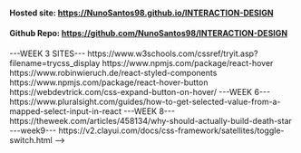 #### Hosted site: https://NunoSantos98.github.io/INTERACTION-DESIGN

#### Github Repo: https://github.com/NunoSantos98/INTERACTION-DESIGN



<!-->
---WEEK 3 SITES---

https://www.w3schools.com/cssref/tryit.asp?filename=trycss_display

https://www.npmjs.com/package/react-hover

https://www.robinwieruch.de/react-styled-components

https://www.npmjs.com/package/react-hover-button

https://webdevtrick.com/css-expand-button-on-hover/


---WEEK 6---

https://www.pluralsight.com/guides/how-to-get-selected-value-from-a-mapped-select-input-in-react


---WEEK 8---
https://theweek.com/articles/458134/why-should-actually-build-death-star

---week9---

https://v2.clayui.com/docs/css-framework/satellites/toggle-switch.html


-->
